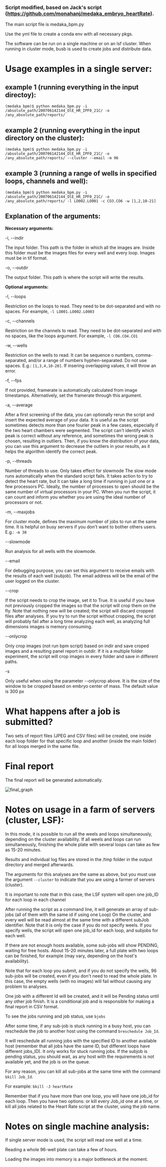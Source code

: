 ### Script modified, based on Jack's script (https://github.com/monahanj/medaka_embryo_heartRate).

The main script file is medaka_bpm.py

Use the yml file to create a conda env with all necessary pkgs.

The software can be run on a single machine or on an lsf cluster. When running in cluster mode, busb is used to create jobs and distribute data.

# Usage examples in a single server:

## example 1 (running everything in the input directoy):

	(medaka_bpm)$ python medaka_bpm.py -i /absolute_path/200706142144_OlE_HR_IPF0_21C/ -o /any_absolute_path/reports/

## example 2 (running everything in the input directory on the cluster):

	(medaka_bpm)$ python medaka_bpm.py -i /absolute_path/200706142144_OlE_HR_IPF0_21C/ -o /any_absolute_path/reports/ --cluster --email -m 96

## example 3 (running a range of wells in specified loops, channels and well):

	(medaka_bpm)$ python medaka_bpm.py -i /absolute_path/200706142144_OlE_HR_IPF0_21C/ -o /any_absolute_path/reports/ -l LO002.LO001 -c CO3.CO6 -w [1,2,10-21] 

## Explanation of the arguments:

**Necessary arguments:**

-i, --indir

The input folder. This path is the folder in which all the images are. Inside this folder must be the images files for every well and every loop.
Images must be in tif format.

-o, --outdir 

The output folder. This path is where the script will write the results.

**Optional arguments:**

-l, --loops

Restriction on the loops to read. They need to be dot-separated and with no spaces.
For example, ``-l LO001.LO002.LO003``

-c, --channels

Restriction on the channels to read. They need to be dot-separated and with no spaces, like the loops argument. 
For example, ``-l CO6.CO4.CO1``

-w, --wells

Restriction on the wells to read. It can be sequence o numbers, comma-separated, and/or a range of numbers hyphen-separated.
Do not use spaces. E.g.: ``[1,3,4,10-20]``. 
If insering overlapping values, it will throw an error.

-f, --fps

If not provided, framerate is automatically calculated from image timestamps.
Alternatively, set the framerate through this argument.

-a, --average

After a first screening of the data, you can optionally rerun the script and insert the expected average of your data. 
It is useful as the script sometimes detects more than one fourier peak in a few cases, especially if the two heart chambers were segmented.
The script can't identify which peak is correct without any reference, and sometimes the wrong peak is chosen, resulting in outliers.
Then, if you know the distribution of your data, you can use this argument to decrease the outliers in your results, as it helps the algorithm identify the correct peak.

-p, --threads

Number of threads to use. Only takes effect for slowmode
The slow mode runs automatically when the standard script fails.
It takes action to try to detect the heart rate, but it can take a long time if running in just one or a few processors PC.
Ideally, the number of processes to open should be the same number of virtual processors in your PC. 
When you run the script, it can count and inform you whether you are using the ideal number of processors or not.

-m, --maxjobs

For cluster mode, defines the maximum number of jobs to run at the same time. 
It is helpful on busy servers if you don't want to bother others users. E.g.: ``-m 30``

--slowmode

Run analysis for all wells with the slowmode.

--email

For debugging purpose, you can set this argument to receive emails with the results of each well (subjob). 
The email address will be the email of the user logged on the cluster.

--crop

If the script needs to crop the image, set it to True. 
It is useful if you have not previously cropped the images so that the script will crop them on the fly. 
Note that nothing new will be created; the script will discard cropped files after analyses. 
If you try to run the script without cropping, the script will probably fail after a long time analyzing each well, as analyzing full dimensions images is memory consuming.

--onlycrop

Only crop images (not run bpm script) based on indir and save croped images and a resulting panel report in outdir. If it is a multiple folder experiment, the script will crop images in every folder and save in different paths.

-s

Only useful when using the parameter --onlycrop above. It is the size of the window to be cropped based on embryo center of mass. The default value is 300 px


# What happens after a job is submitted?

Two sets of report files (JPEG and CSV files) will be created, one inside each loop folder for that specific loop and another (inside the main folder) for all loops merged in the same file.

  
# Final report
The final report will be generated automatically. 

![final_graph](https://user-images.githubusercontent.com/6963691/119535040-97b4a400-bd55-11eb-95f0-947dacc85e73.jpg)

# Notes on usage in a farm of servers (cluster, LSF):

In this mode, it is possible to run all the weels and loops simultaneously, depending on the cluster availability. 
If all weels and loops can run simultaneously, finishing the whole plate with several loops can take as few as 15-20 minutes.

Results and individual log files are stored in the /tmp folder in the output directory and merged afterwards.

The arguments for this analyses are the same as above, but you must use the argument 
``--cluster`` to indicate that you are using a farmer of servers (cluster). 

It is important to note that in this case, the LSF system will open one job_ID for each loop in each channel

After running the script as a command line, it will generate an array of sub-jobs (all of them with the same id if using one Loop)
On the cluster, and every well will be read almost at the same time with a different subJob identifier. 
Note that it is only the case if you do not specify weels. 
If you specify wells, the script will open one job_id for each loop, and subjobs for each well. 

If there are not enough hosts available, some sub-jobs will show PENDING, waiting for free hosts. About 15-20 minutes later, a full plate with two loops can be finished, for example (may vary, depending on the host's availability). 

Note that for each loop you submit, and if you do not specify the wells, 96 sub-jobs will be created, even if you don't need to read the whole plate. In this case, the empty wells (with no images) will fail without causing any problem to analyses.

One job with a different Id will be created, and it will be Pending status until any other job finish. It is a conditional job and is responsible for making a final report in CSV format.

To see the jobs running and job status, use ``bjobs``

After some time, if any sub-job is stuck running in a busy host, you can reschedule the job to another host using the command ``breschedule Job_Id``.

It will reschedule all running jobs with the specified ID to another available host (remember that all jobs have the same ID, but different loops have different jobs_ID). 
It only works for stuck running jobs. 
If the subjob is pending status, you should wait, as any host with the requirements is not available yet, and the job is on the queue. 

For any reason, you can kill all sub-jobs at the same time with the command ``bkill Job_Id``.

For example: ``bkill -J heartRate``

Remember that if you have more than one loop, you will have one job_id for each loop.
Then you have two options: or kill every Job_id one at a time, or kill all jobs related to the Heart Rate script at the cluster, using the job name.

# Notes on single machine analysis:
If single server mode is used, the script will read one well at a time. 

Reading a whole 96-well plate can take a few of hours.

Loading the images into memory is a major bottleneck at the moment.
